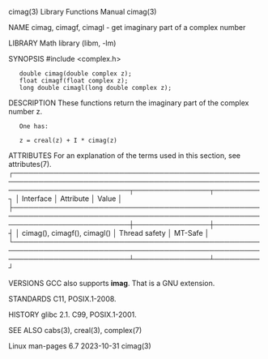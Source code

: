 cimag(3)							   Library Functions Manual							      cimag(3)

NAME
       cimag, cimagf, cimagl - get imaginary part of a complex number

LIBRARY
       Math library (libm, -lm)

SYNOPSIS
       #include <complex.h>

       double cimag(double complex z);
       float cimagf(float complex z);
       long double cimagl(long double complex z);

DESCRIPTION
       These functions return the imaginary part of the complex number z.

       One has:

	   z = creal(z) + I * cimag(z)

ATTRIBUTES
       For an explanation of the terms used in this section, see attributes(7).
       ┌───────────────────────────────────────────────────────────────────────────────────────────────────────────────────────────┬───────────────┬─────────┐
       │ Interface														   │ Attribute	   │ Value   │
       ├───────────────────────────────────────────────────────────────────────────────────────────────────────────────────────────┼───────────────┼─────────┤
       │ cimag(), cimagf(), cimagl()												   │ Thread safety │ MT-Safe │
       └───────────────────────────────────────────────────────────────────────────────────────────────────────────────────────────┴───────────────┴─────────┘

VERSIONS
       GCC also supports __imag__.  That is a GNU extension.

STANDARDS
       C11, POSIX.1-2008.

HISTORY
       glibc 2.1.  C99, POSIX.1-2001.

SEE ALSO
       cabs(3), creal(3), complex(7)

Linux man-pages 6.7							  2023-10-31								      cimag(3)
